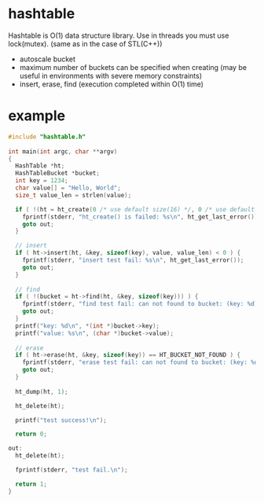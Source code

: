 # hashtable
Hashtable is O(1) data structure library.
Use in threads you must use lock(mutex). (same as in the case of STL(C++))

* autoscale bucket
* maximum number of buckets can be specified when creating (may be useful in environments with severe memory constraints)
* insert, erase, find (execution completed within O(1) time)

# example
```c
#include "hashtable.h"
 
int main(int argc, char **argv)
{
  HashTable *ht;
  HashTableBucket *bucket;
  int key = 1234;
  char value[] = "Hello, World";
  size_t value_len = strlen(value);

  if ( !(ht = ht_create(0 /* use default size(16) */, 0 /* use default size(8) */)) ) {
    fprintf(stderr, "ht_create() is failed: %s\n", ht_get_last_error());
    goto out;
  }

  // insert
  if ( ht->insert(ht, &key, sizeof(key), value, value_len) < 0 ) {
    fprintf(stderr, "insert test fail: %s\n", ht_get_last_error());
    goto out;
  }
  
  // find
  if ( !(bucket = ht->find(ht, &key, sizeof(key))) ) {
    fprintf(stderr, "find test fail: can not found to bucket: (key: %d)\n", key);
    goto out;
  }
  printf("key: %d\n", *(int *)bucket->key);
  printf("value: %s\n", (char *)bucket->value);
  
  // erase
  if ( ht->erase(ht, &key, sizeof(key)) == HT_BUCKET_NOT_FOUND ) {
    fprintf(stderr, "erase test fail: can not found to bucket: (key: %d)\n", key);
    goto out;
  }
  
  ht_dump(ht, 1);

  ht_delete(ht);

  printf("test success!\n");

  return 0;

out:
  ht_delete(ht);

  fprintf(stderr, "test fail.\n");

  return 1;
}
```
